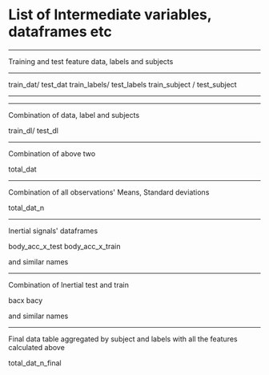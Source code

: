 # List of Intermediate variables, dataframes etc
___________________________________________________________________________________
Training and test feature data, labels and subjects
___________________________________________________________________________________
train_dat/ test_dat 
train_labels/ test_labels
train_subject / test_subject
___________________________________________________________________________________
___________________________________________________________________________________
Combination of data, label and subjects

train_dl/ test_dl
___________________________________________________________________________________
Combination of above two

total_dat
___________________________________________________________________________________
Combination of all observations' Means, Standard deviations

total_dat_n 
___________________________________________________________________________________
Inertial signals' dataframes 

body_acc_x_test
body_acc_x_train 

and similar names
___________________________________________________________________________________
Combination of Inertial test and train

bacx
bacy

and similar names
___________________________________________________________________________________


Final data table aggregated by subject and labels with all the features calculated above

total_dat_n_final
